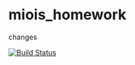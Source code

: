 # miois_homework

changes

[![Build Status](https://github.com/kutsjuice/miois_homework.jl/actions/workflows/CI.yml/badge.svg?branch=main)](https://github.com/kutsjuice/miois_homework.jl/actions/workflows/CI.yml?query=branch%3Amain)
